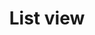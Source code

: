---
layout: pattern.njk
tags: 
    - mobile_components_en
key: list-view-mobile_en
title: List view
parent: mobile_components_en
image: mobile/overview/list-view.webp
keywords: list
order: 80
---